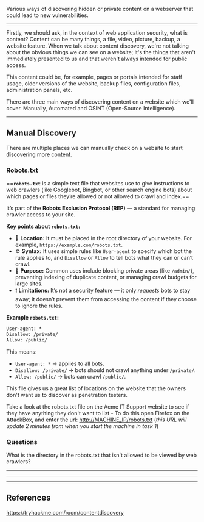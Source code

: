 Various ways of discovering hidden or private content on a webserver that could lead to new vulnerabilities.

---

Firstly, we should ask, in the context of web application security, what is content? Content can be many things, a file, video, picture, backup, a website feature. When we talk about content discovery, we're not talking about the obvious things we can see on a website; it's the things that aren't immediately presented to us and that weren't always intended for public access.  
  
This content could be, for example, pages or portals intended for staff usage, older versions of the website, backup files, configuration files, administration panels, etc.  
  
There are three main ways of discovering content on a website which we'll cover. Manually, Automated and OSINT (Open-Source Intelligence).

---

## Manual Discovery

There are multiple places we can manually check on a website to start discovering more content. 

### Robots.txt

==**`robots.txt`** is a simple text file that websites use to give instructions to web crawlers (like Googlebot, Bingbot, or other search engine bots) about which pages or files they’re allowed or not allowed to crawl and index.==

It’s part of the **Robots Exclusion Protocol (REP)** — a standard for managing crawler access to your site.

**Key points about `robots.txt`:**
- 📍 **Location:** It must be placed in the root directory of your website. For example, `https://example.com/robots.txt`.
- ⚙️ **Syntax:** It uses simple rules like `User-agent` to specify which bot the rule applies to, and `Disallow` or `Allow` to tell bots what they can or can’t crawl.
- 🚫 **Purpose:** Common uses include blocking private areas (like `/admin/`), preventing indexing of duplicate content, or managing crawl budgets for large sites.
- ❗ **Limitations:** It’s not a security feature — it only _requests_ bots to stay away; it doesn’t prevent them from accessing the content if they choose to ignore the rules.


**Example `robots.txt`:**

```txt
User-agent: *
Disallow: /private/
Allow: /public/
```

This means:
- `User-agent: *` → applies to all bots.
- `Disallow: /private/` → bots should not crawl anything under `/private/`.
- `Allow: /public/` → bots can crawl `/public/`.


This file gives us a great list of locations on the website that the owners don't want us to discover as penetration testers.

Take a look at the robots.txt file on the Acme IT Support website to see if they have anything they don't want to list - To do this open Firefox on the AttackBox, and enter the url: [http://MACHINE_IP/robots.txt](http://machine_ip/robots.txt)[](https://lab_web_url.p.thmlabs.com/robots.txt) (_this URL will update 2 minutes from when you start the machine in task 1_)

### Questions

What is the directory in the robots.txt that isn't allowed to be viewed by web crawlers?

---

---

---

## References

https://tryhackme.com/room/contentdiscovery